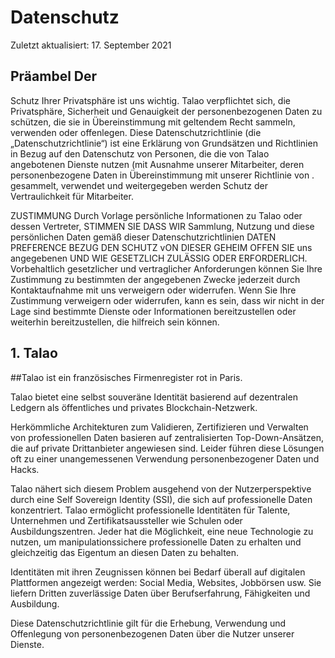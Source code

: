 ﻿# Datenschutz


Zuletzt aktualisiert: 17. September 2021


## Präambel Der


Schutz Ihrer Privatsphäre ist uns wichtig. Talao verpflichtet sich, die Privatsphäre, Sicherheit und Genauigkeit der personenbezogenen Daten zu schützen, die sie in Übereinstimmung mit geltendem Recht sammeln, verwenden oder offenlegen. Diese Datenschutzrichtlinie (die „Datenschutzrichtlinie“) ist eine Erklärung von Grundsätzen und Richtlinien in Bezug auf den Datenschutz von Personen, die die von Talao angebotenen Dienste nutzen (mit Ausnahme unserer Mitarbeiter, deren personenbezogene Daten in Übereinstimmung mit unserer Richtlinie von . gesammelt, verwendet und weitergegeben werden Schutz der Vertraulichkeit für Mitarbeiter.


ZUSTIMMUNG
Durch Vorlage persönliche Informationen zu Talao oder dessen Vertreter, STIMMEN SIE DASS WIR Sammlung, Nutzung und diese persönlichen Daten gemäß dieser Datenschutzrichtlinien DATEN PREFERENCE BEZUG DEN SCHUTZ vON DIESER GEHEIM OFFEN SIE uns angegebenen UND WIE GESETZLICH ZULÄSSIG ODER ERFORDERLICH. Vorbehaltlich gesetzlicher und vertraglicher Anforderungen können Sie Ihre Zustimmung zu bestimmten der angegebenen Zwecke jederzeit durch Kontaktaufnahme mit uns verweigern oder widerrufen. Wenn Sie Ihre Zustimmung verweigern oder widerrufen, kann es sein, dass wir nicht in der Lage sind bestimmte Dienste oder Informationen bereitzustellen oder weiterhin bereitzustellen, die hilfreich sein können.


## 1. Talao


##Talao ist ein französisches Firmenregister rot in Paris.


Talao bietet eine selbst souveräne Identität basierend auf dezentralen Ledgern als öffentliches und privates Blockchain-Netzwerk.


Herkömmliche Architekturen zum Validieren, Zertifizieren und Verwalten von professionellen Daten basieren auf zentralisierten Top-Down-Ansätzen, die auf private Drittanbieter angewiesen sind. Leider führen diese Lösungen oft zu einer unangemessenen Verwendung personenbezogener Daten und Hacks.


Talao nähert sich diesem Problem ausgehend von der Nutzerperspektive durch eine Self Sovereign Identity (SSI), die sich auf professionelle Daten konzentriert. Talao ermöglicht professionelle Identitäten für Talente, Unternehmen und Zertifikatsaussteller wie Schulen oder Ausbildungszentren.
Jeder hat die Möglichkeit, eine neue Technologie zu nutzen, um manipulationssichere professionelle Daten zu erhalten und gleichzeitig das Eigentum an diesen Daten zu behalten.


Identitäten mit ihren Zeugnissen können bei Bedarf überall auf digitalen Plattformen angezeigt werden: Social Media, Websites, Jobbörsen usw. Sie liefern Dritten zuverlässige Daten über Berufserfahrung, Fähigkeiten und Ausbildung.


Diese Datenschutzrichtlinie gilt für die Erhebung, Verwendung und Offenlegung von personenbezogenen Daten über die Nutzer unserer Dienste.